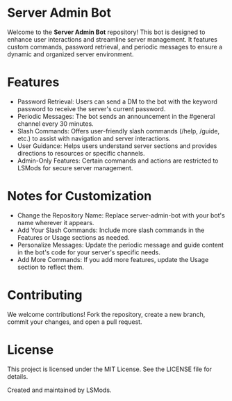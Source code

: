 # Server Admin Bot

Welcome to the **Server Admin Bot** repository! This bot is designed to enhance user interactions and streamline server management. It features custom commands, password retrieval, and periodic messages to ensure a dynamic and organized server environment.

# Features

- Password Retrieval: Users can send a DM to the bot with the keyword password to receive the server's current password.
- Periodic Messages: The bot sends an announcement in the #general channel every 30 minutes.
- Slash Commands: Offers user-friendly slash commands (/help, /guide, etc.) to assist with navigation and server interactions.
- User Guidance: Helps users understand server sections and provides directions to resources or specific channels.
- Admin-Only Features: Certain commands and actions are restricted to LSMods for secure server management.

# Notes for Customization
- Change the Repository Name: Replace server-admin-bot with your bot's name wherever it appears.
- Add Your Slash Commands: Include more slash commands in the Features or Usage sections as needed.
- Personalize Messages: Update the periodic message and guide content in the bot's code for your server's specific needs.
- Add More Commands: If you add more features, update the Usage section to reflect them.

# Contributing
We welcome contributions! Fork the repository, create a new branch, commit your changes, and open a pull request.

# License
This project is licensed under the MIT License. See the LICENSE file for details.

Created and maintained by LSMods.

